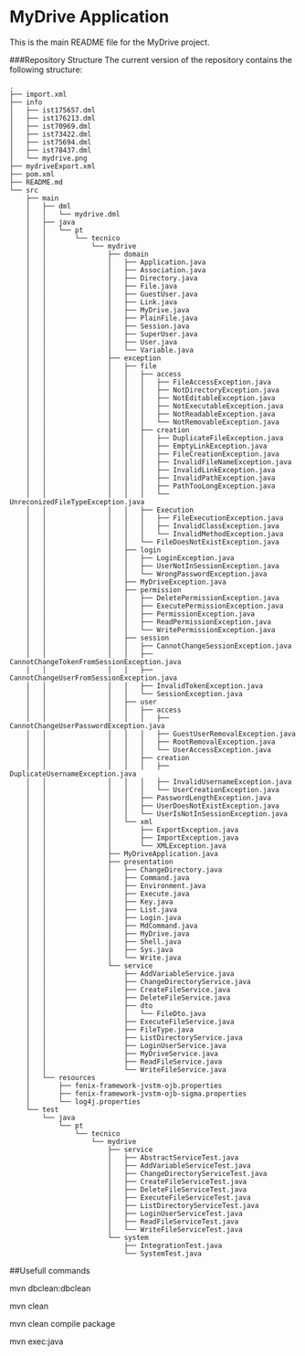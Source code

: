 # MyDrive Application

This is the main README file for the MyDrive project.

###Repository Structure
The current version of the repository contains the following structure:
	
	.
	├── import.xml
	├── info
	│   ├── ist175657.dml
	│   ├── ist176213.dml
	│   ├── ist70969.dml
	│   ├── ist73422.dml
	│   ├── ist75694.dml
	│   ├── ist78437.dml
	│   └── mydrive.png
	├── mydriveExport.xml
	├── pom.xml
	├── README.md
	└── src
		├── main
		│   ├── dml
		│   │   └── mydrive.dml
		│   ├── java
		│   │   └── pt
		│   │       └── tecnico
		│   │           └── mydrive
		│   │               ├── domain
		│   │               │   ├── Application.java
		│   │               │   ├── Association.java
		│   │               │   ├── Directory.java
		│   │               │   ├── File.java
		│   │               │   ├── GuestUser.java
		│   │               │   ├── Link.java
		│   │               │   ├── MyDrive.java
		│   │               │   ├── PlainFile.java
		│   │               │   ├── Session.java
		│   │               │   ├── SuperUser.java
		│   │               │   ├── User.java
		│   │               │   └── Variable.java
		│   │               ├── exception
		│   │               │   ├── file
		│   │               │   │   ├── access
		│   │               │   │   │   ├── FileAccessException.java
		│   │               │   │   │   ├── NotDirectoryException.java
		│   │               │   │   │   ├── NotEditableException.java
		│   │               │   │   │   ├── NotExecutableException.java
		│   │               │   │   │   ├── NotReadableException.java
		│   │               │   │   │   └── NotRemovableException.java
		│   │               │   │   ├── creation
		│   │               │   │   │   ├── DuplicateFileException.java
		│   │               │   │   │   ├── EmptyLinkException.java
		│   │               │   │   │   ├── FileCreationException.java
		│   │               │   │   │   ├── InvalidFileNameException.java
		│   │               │   │   │   ├── InvalidLinkException.java 
		│   │               │   │   │   ├── InvalidPathException.java
		│   │               │   │   │   ├── PathTooLongException.java
		│   │               │   │   │   └── UnreconizedFileTypeException.java
		│   │               │   │   ├── Execution
		│   │               │   │   │   ├── FileExecutionException.java
		│   │               │   │   │   ├── InvalidClassException.java
		│   │               │   │   │   └── InvalidMethodException.java
		│   │               │   │   └── FileDoesNotExistException.java
		│   │               │   ├── login
		│   │               │   │   ├── LoginException.java
		│   │               │   │   ├── UserNotInSessionException.java
		│   │               │   │   └── WrongPasswordException.java
		│   │               │   ├── MyDriveException.java
		│   │               │   ├── permission
		│   │               │   │   ├── DeletePermissionException.java
		│   │               │   │   ├── ExecutePermissionException.java
		│   │               │   │   ├── PermissionException.java
		│   │               │   │   ├── ReadPermissionException.java
		│   │               │   │   └── WritePermissionException.java
		│   │               │   ├── session
		│   │               │   │   ├── CannotChangeSessionException.java
		│   │               │   │   ├── CannotChangeTokenFromSessionException.java
		│   │               │   │   ├── CannotChangeUserFromSessionException.java
		│   │               │   │   ├── InvalidTokenException.java
		│   │               │   │   └── SessionException.java
		│   │               │   ├── user
		│   │               │   │   ├── access
		│   │               │   │   │   ├── CannotChangeUserPasswordException.java
		│   │               │   │   │   ├── GuestUserRemovalException.java
		│   │               │   │   │   ├── RootRemovalException.java
		│   │               │   │   │   └── UserAccessException.java
		│   │               │   │   ├── creation
		│   │               │   │   │   ├── DuplicateUsernameException.java
		│   │               │   │   │   ├── InvalidUsernameException.java
		│   │               │   │   │   └── UserCreationException.java
		│   │               │   │   ├── PasswordLengthException.java
		│   │               │   │   ├── UserDoesNotExistException.java
		│   │               │   │   └── UserIsNotInSessionException.java
		│   │               │   └── xml
		│   │               │       ├── ExportException.java
		│   │               │       ├── ImportException.java
		│   │               │       └── XMLException.java
		│   │               ├── MyDriveApplication.java
		│   │               ├── presentation
		│   │               │   ├── ChangeDirectory.java
		│   │               │   ├── Command.java
		│   │               │   ├── Environment.java
		│   │               │   ├── Execute.java
		│   │               │   ├── Key.java
		│   │               │   ├── List.java
		│   │               │   ├── Login.java
		│   │               │   ├── MdCommand.java
		│   │               │   ├── MyDrive.java
		│   │               │   ├── Shell.java
		│   │               │   ├── Sys.java
		│   │               │   └── Write.java
		│   │               └── service
		│   │                   ├── AddVariableService.java
		│   │                   ├── ChangeDirectoryService.java
		│   │                   ├── CreateFileService.java
		│   │                   ├── DeleteFileService.java
		│   │                   ├── dto
		│   │                   │   └── FileDto.java
		│   │                   ├── ExecuteFileService.java
		│   │                   ├── FileType.java
		│   │                   ├── ListDirectoryService.java
		│   │                   ├── LoginUserService.java
		│   │                   ├── MyDriveService.java
		│   │                   ├── ReadFileService.java
		│   │                   └── WriteFileService.java
		│   └── resources
		│       ├── fenix-framework-jvstm-ojb.properties
		│       ├── fenix-framework-jvstm-ojb-sigma.properties
		│       └── log4j.properties
		└── test
			└── java
				└── pt
					└── tecnico
						└── mydrive
							├── service
							│   ├── AbstractServiceTest.java
							│   ├── AddVariableServiceTest.java
							│   ├── ChangeDirectoryServiceTest.java
							│   ├── CreateFileServiceTest.java
							│   ├── DeleteFileServiceTest.java
							│   ├── ExecuteFileServiceTest.java
							│   ├── ListDirectoryServiceTest.java
							│   ├── LoginUserServiceTest.java
							│   ├── ReadFileServiceTest.java
							│   └── WriteFileServiceTest.java
							└── system
								├── IntegrationTest.java
								└── SystemTest.java
								
		
##Usefull commands

mvn dbclean:dbclean

mvn clean

mvn clean compile package

mvn exec:java


